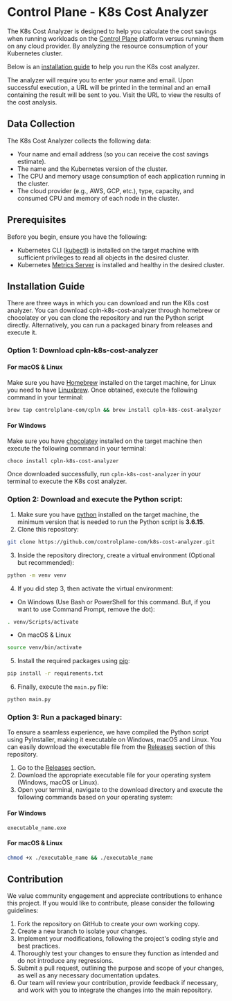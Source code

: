 # Control Plane - K8s Cost Analyzer

The K8s Cost Analyzer is designed to help you calculate the cost savings when running workloads on the [Control Plane](https://controlplane.com) platform versus running them on any cloud provider. By analyzing the resource consumption of your Kubernetes cluster.

Below is an [installation guide](#installation-guide) to help you run the K8s cost analyzer.

The analyzer will require you to enter your name and email. Upon successful execution, a URL will be printed in the terminal and an email containing the result will be sent to you. Visit the URL to view the results of the cost analysis.

## Data Collection

The K8s Cost Analyzer collects the following data:

* Your name and email address (so you can receive the cost savings estimate).
* The name and the Kubernetes version of the cluster.
* The CPU and memory usage consumption of each application running in the cluster.
* The cloud provider (e.g., AWS, GCP, etc.), type, capacity, and consumed CPU and memory of each node in the cluster.

## Prerequisites

Before you begin, ensure you have the following:

* Kubernetes CLI ([kubectl](https://kubernetes.io/docs/tasks/tools)) is installed on the target machine with sufficient privileges to read all objects in the desired cluster.
* Kubernetes [Metrics Server](https://github.com/kubernetes-sigs/metrics-server) is installed and healthy in the desired cluster.

<h2 id="installation-guide">Installation Guide</h2>

There are three ways in which you can download and run the K8s cost analyzer. You can download cpln-k8s-cost-analyzer through homebrew or chocolatey or you can clone the repository and run the Python script directly. Alternatively, you can run a packaged binary from releases and execute it.

### Option 1: Download cpln-k8s-cost-analyzer

#### For macOS & Linux

Make sure you have [Homebrew](https://brew.sh) installed on the target machine, for Linux you need to have [Linuxbrew](https://docs.brew.sh/Homebrew-on-Linux). Once obtained, execute the following command in your terminal:

```bash
brew tap controlplane-com/cpln && brew install cpln-k8s-cost-analyzer
```

#### For Windows

Make sure you have [chocolatey](https://chocolatey.org/install) installed on the target machine then execute the following command in your terminal:

```bash
choco install cpln-k8s-cost-analyzer
```

Once downloaded successfully, run `cpln-k8s-cost-analyzer` in your terminal to execute the K8s cost analyzer.

### Option 2: Download and execute the Python script:

1. Make sure you have [python](https://www.python.org/downloads/) installed on the target machine, the minimum version that is needed to run the Python script is **3.6.15**.
2. Clone this repository:

```bash
git clone https://github.com/controlplane-com/k8s-cost-analyzer.git
```

3. Inside the repository directory, create a virtual environment (Optional but recommended):

```bash
python -m venv venv
```

4. If you did step 3, then activate the virtual environment:

* On Windows (Use Bash or PowerShell for this command. But, if you want to use Command Prompt, remove the dot):

```bash
. venv/Scripts/activate
```

* On macOS & Linux

```bash
source venv/bin/activate
```

5. Install the required packages using [pip](https://pip.pypa.io/en/stable/installation/):

```bash
pip install -r requirements.txt
```

6. Finally, execute the `main.py` file: 

```bash
python main.py
```

### Option 3: Run a packaged binary:

To ensure a seamless experience, we have compiled the Python script using PyInstaller, making it executable on Windows, macOS and Linux. You can easily download the executable file from the [Releases](https://github.com/controlplane-com/k8s-cost-analyzer/releases) section of this repository.

1. Go to the [Releases](https://github.com/controlplane-com/k8s-cost-analyzer/releases) section.
2. Download the appropriate executable file for your operating system (Windows, macOS or Linux).
3. Open your terminal, navigate to the download directory and execute the following commands based on your operating system:

#### For Windows

```pwsh
executable_name.exe
```

#### For macOS & Linux

```bash
chmod +x ./executable_name && ./executable_name
```

## Contribution

We value community engagement and appreciate contributions to enhance this project. If you would like to contribute, please consider the following guidelines:

1. Fork the repository on GitHub to create your own working copy.
2. Create a new branch to isolate your changes.
3. Implement your modifications, following the project's coding style and best practices.
4. Thoroughly test your changes to ensure they function as intended and do not introduce any regressions.
5. Submit a pull request, outlining the purpose and scope of your changes, as well as any necessary documentation updates.
6. Our team will review your contribution, provide feedback if necessary, and work with you to integrate the changes into the main repository.
